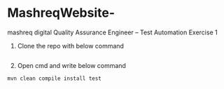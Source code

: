 # MashreqWebsite-
mashreq digital Quality Assurance Engineer – Test Automation Exercise 1


1. Clone the repo with below command

``` git clone url 
````


2. Open cmd and write below command

``` mvn clean compile install test ```


